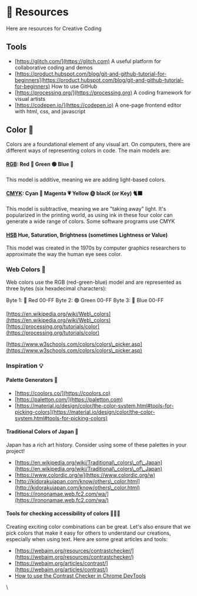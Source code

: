 # 🧰 Resources

Here are resources for Creative Coding

## Tools

* [https://glitch.com/](https://glitch.com) A useful platform for collaborative coding and demos
* [https://product.hubspot.com/blog/git-and-github-tutorial-for-beginners](https://product.hubspot.com/blog/git-and-github-tutorial-for-beginners) How to use GitHub
* [https://processing.org/](https://processing.org) A coding framework for visual artists
* [https://codepen.io/](https://codepen.io) A one-page frontend editor with html, css, and javascript

## Color 🌈

Colors are a foundational element of any visual art. On computers, there are different ways of representing colors in code. The main models are:

#### [RGB](https://en.wikipedia.org/wiki/RGB\_color\_model): Red 🔴 Green 🟢 Blue 🔵

This model is additive, meaning we are adding light-based colors.

#### [CMYK](https://en.wikipedia.org/wiki/CMYK\_color\_model): Cyan 🚙 Magenta 💗 Yellow 🌞 blacK (or Key) 🐈‍⬛

This model is subtractive, meaning we are "taking away" light. It's popularized in the printing world, as using ink in these four color can generate a wide range of colors. Some software programs use CMYK

#### [HSB](https://en.wikipedia.org/wiki/HSL\_and\_HSV) Hue, Saturation, Brightness (sometimes Lightness or Value)

This model was created in the 1970s by computer graphics researchers to approximate the way the human eye sees color.

### Web Colors 🎨

Web colors use the RGB (red-green-blue) model and are represented as three bytes (six hexadecimal characters):

Byte 1: 🔴 Red 00-FF Byte 2: 🟢 Green 00-FF Byte 3: 🔵 Blue 00-FF

[https://en.wikipedia.org/wiki/Web\_colors](https://en.wikipedia.org/wiki/Web\_colors) [https://processing.org/tutorials/color](https://processing.org/tutorials/color)

[https://www.w3schools.com/colors/colors\_picker.asp](https://www.w3schools.com/colors/colors\_picker.asp)

### Inspiration 💡

#### Palette Generators 💭

* [https://coolors.co/](https://coolors.co)
* [https://paletton.com/](https://paletton.com)
* [https://material.io/design/color/the-color-system.html#tools-for-picking-colors](https://material.io/design/color/the-color-system.html#tools-for-picking-colors)

#### Traditional Colors of Japan 🎎

Japan has a rich art history. Consider using some of these palettes in your project!

* [https://en.wikipedia.org/wiki/Traditional\_colors\_of\_Japan](https://en.wikipedia.org/wiki/Traditional\_colors\_of\_Japan)
* [https://www.colordic.org/w](https://www.colordic.org/w)
* [http://kidorakujapan.com/know/others\_color.html](http://kidorakujapan.com/know/others\_color.html)
* [https://irononamae.web.fc2.com/wa/](https://irononamae.web.fc2.com/wa/)

#### Tools for checking accessibility of colors 👩🏻‍🔧

Creating exciting color combinations can be great. Let's also ensure that we pick colors that make it easy for others to understand our creations, especially when using text. Here are some great articles and tools:

* [https://webaim.org/resources/contrastchecker/](https://webaim.org/resources/contrastchecker/)
* [https://webaim.org/articles/contrast/](https://webaim.org/articles/contrast/)
* [How to use the Contrast Checker in Chrome DevTools](https://webdesign.tutsplus.com/articles/how-to-use-the-contrast-checker-in-chrome-devtools--cms-31504)

\
